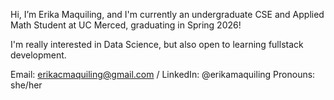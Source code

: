 Hi, I’m Erika Maquiling, and I'm currently an undergraduate CSE and Applied Math Student at UC Merced, graduating in Spring 2026! 

I'm really interested in Data Science, but also open to learning fullstack development.

Email: erikacmaquiling@gmail.com / LinkedIn: @erikamaquiling
Pronouns: she/her

<!---
erika-maquiling/erika-maquiling is a ✨ special ✨ repository because its `README.md` (this file) appears on your GitHub profile.
You can click the Preview link to take a look at your changes.
--->
